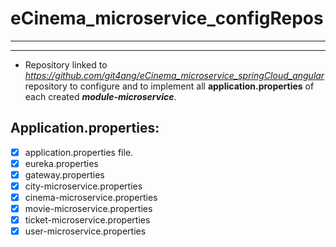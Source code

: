 # eCinema_microservice_configRepos
***
***
- Repository linked to _https://github.com/git4ang/eCinema_microservice_springCloud_angular_ repository to configure and to implement all **application.properties** of each created ***module-microservice***.

## Application.properties:

- [x] application.properties file.
- [x] eureka.properties
- [x] gateway.properties
- [x] city-microservice.properties
- [x] cinema-microservice.properties
- [x] movie-microservice.properties
- [x] ticket-microservice.properties
- [x] user-microservice.properties
